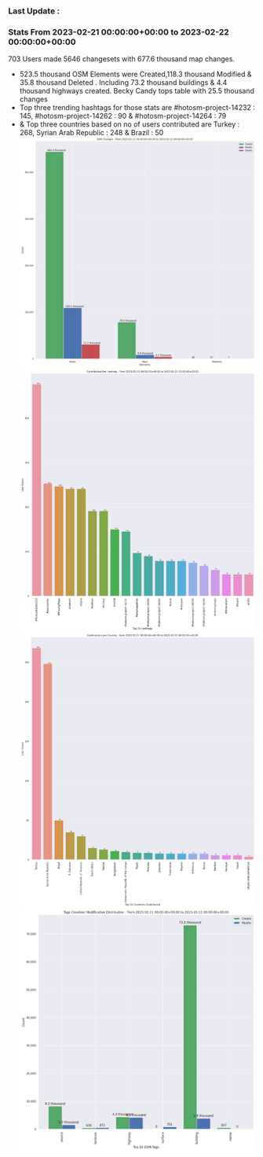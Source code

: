### Last Update :

### Stats From 2023-02-21 00:00:00+00:00 to 2023-02-22 00:00:00+00:00

703 Users made 5646 changesets with 677.6 thousand map changes.
- 523.5 thousand OSM Elements were Created,118.3 thousand Modified & 35.8 thousand Deleted . Including 73.2 thousand buildings & 4.4 thousand highways created. Becky Candy tops table with 25.5 thousand changes
- Top three trending hashtags for those stats are #hotosm-project-14232 : 145, #hotosm-project-14262 : 90 & #hotosm-project-14264 : 79
-  & Top three countries based on no of users contributed are Turkey : 268, Syrian Arab Republic : 248 & Brazil : 50
![Alt text](./charts/osm_changes.png) 
![Alt text](./charts/users_per_hashtag.png) 
![Alt text](./charts/users_per_country.png) 
![Alt text](./charts/tags.png) 
